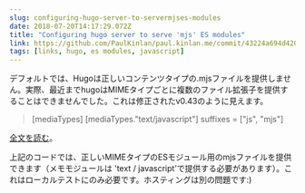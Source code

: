 ```yaml
---
slug: configuring-hugo-server-to-servermjses-modules
date: 2018-07-20T14:17:29.072Z
title: "Configuring hugo server to serve 'mjs' ES modules"
link: https://github.com/PaulKinlan/paul.kinlan.me/commit/43224a694d420fa5ede1e9e6eda042a562d5a6c5
tags: [links, hugo, es modules, javascript]
---
```

デフォルトでは、Hugoは正しいコンテンツタイプの.mjsファイルを提供しません。実際、最近までhugoはMIMEタイプごとに複数のファイル拡張子を提供することはできませんでした。これは修正されたv0.43のように見えます。

> [mediaTypes]
>   [mediaTypes."text/javascript"]
>      suffixes = ["js", "mjs"]


[全文を読む](https://github.com/PaulKinlan/paul.kinlan.me/commit/43224a694d420fa5ede1e9e6eda042a562d5a6c5)。

上記のコードでは、正しいMIMEタイプのESモジュール用のmjsファイルを提供できます（メモモジュールは 'text / javascript'で提供する必要があります）。これはローカルテストにのみ必要です。ホスティングは別の問題です:)
